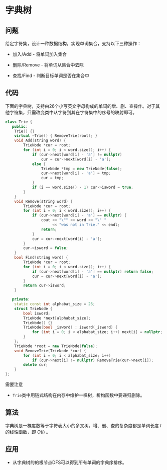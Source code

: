 # 字典树


## 问题
给定字符集，设计一种数据结构，实现单词集合，支持以下三种操作：

* 加入/Add - 将单词加入集合

* 删除/Remove - 将单词从集合中去除

* 查找/Find - 判断目标单词是否在集合中


## 代码
下面的字典树，支持由26个小写英文字母构成的单词的增、删、查操作。对于其他字符集，只需改变类中从字符到其在字符集中的序号的映射即可。
```cpp
class Trie {
   public:
    Trie() {}
    virtual ~Trie() { RemoveTrie(root); }
    void Add(string word) {
        TrieNode *cur = root;
        for (int i = 0; i < word.size(); i++) {
            if (cur->next[word[i] - 'a'] != nullptr)
                cur = cur->next[word[i] - 'a'];
            else {
                TrieNode *tmp = new TrieNode(false);
                cur->next[word[i] - 'a'] = tmp;
                cur = tmp;
            }
            if (i == word.size() - 1) cur->isword = true;
        }
    }
    void Remove(string word) {
        TrieNode *cur = root;
        for (int i = 0; i < word.size(); i++) {
            if (cur->next[word[i] - 'a'] == nullptr) {
                cout << "\"" << word << "\" "
                     << "was not in Trie." << endl;
                return;
            }
            cur = cur->next[word[i] - 'a'];
        }
        cur->isword = false;
    }
    bool Find(string word) {
        TrieNode *cur = root;
        for (int i = 0; i < word.size(); i++) {
            if (cur->next[word[i] - 'a'] == nullptr) return false;
            cur = cur->next[word[i] - 'a'];
        }
        return cur->isword;
    }

   private:
    static const int alphabat_size = 26;
    struct TrieNode {
        bool isword;
        TrieNode *next[alphabat_size];
        TrieNode() {}
        TrieNode(bool _isword) : isword(_isword) {
            for (int i = 0; i < alphabat_size; i++) next[i] = nullptr;
        }
    };
    TrieNode *root = new TrieNode(false);
    void RemoveTrie(TrieNode *cur) {
        for (int i = 0; i < alphabat_size; i++)
            if (cur->next[i] != nullptr) RemoveTrie(cur->next[i]);
        delete cur;
    }
};
```

需要注意

* `Trie`类中用链式结构在内存中维护一棵树，析构函数中要递归删除。


## 算法
字典树是一棵度数等于字符表大小的多叉树，增、删、查的复杂度都是单词长度 $l$ 的线性函数，即 $O(l)$ 。


## 应用
* 从字典树的的根节点DFS可以得到所有单词的字典序排序。
